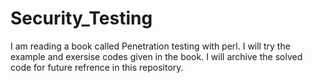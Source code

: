 # Security_Testing
I am reading a book called Penetration testing with perl. I will try the example and exersise codes given in the book. I will archive the solved code for future refrence in this repository.
